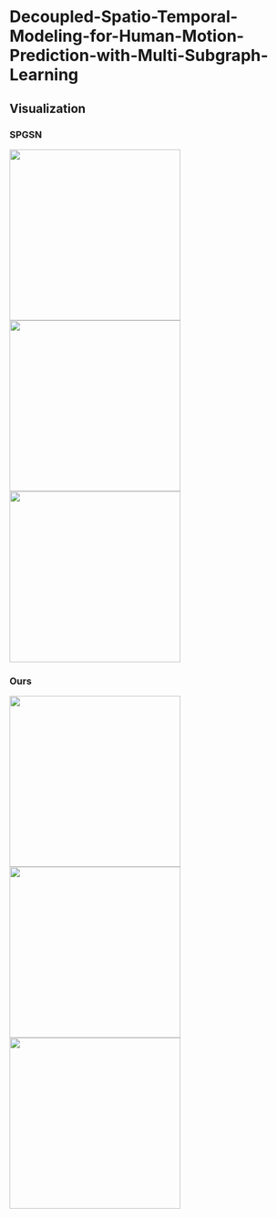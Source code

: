 # Decoupled-Spatio-Temporal-Modeling-for-Human-Motion-Prediction-with-Multi-Subgraph-Learning

## Visualization

### SPGSN
<p float="left">
  <img src="https://github.com/JasonWang959/Decoupled-Spatio-Temporal-Modeling-for-Human-Motion-Prediction-with-Multi-Subgraph-Learning/blob/main/spgsn/human_viz_directions_0.gif" width="300" />
  <img src="https://github.com/JasonWang959/Decoupled-Spatio-Temporal-Modeling-for-Human-Motion-Prediction-with-Multi-Subgraph-Learning/blob/main/spgsn/human_viz_discussion_0.gif" width="300" />
  <img src="https://github.com/JasonWang959/Decoupled-Spatio-Temporal-Modeling-for-Human-Motion-Prediction-with-Multi-Subgraph-Learning/blob/main/spgsn/human_viz_sitting_0.gif" width="300" />
</p>

### Ours
<p float="left">
  <img src="https://github.com/JasonWang959/Decoupled-Spatio-Temporal-Modeling-for-Human-Motion-Prediction-with-Multi-Subgraph-Learning/blob/main/ours/human_viz_directions_0.gif" width="300" />
  <img src="https://github.com/JasonWang959/Decoupled-Spatio-Temporal-Modeling-for-Human-Motion-Prediction-with-Multi-Subgraph-Learning/blob/main/ours/human_viz_discussion_0.gif" width="300" />
  <img src="https://github.com/JasonWang959/Decoupled-Spatio-Temporal-Modeling-for-Human-Motion-Prediction-with-Multi-Subgraph-Learning/blob/main/ours/human_viz_sitting_0.gif" width="300" />
</p>
